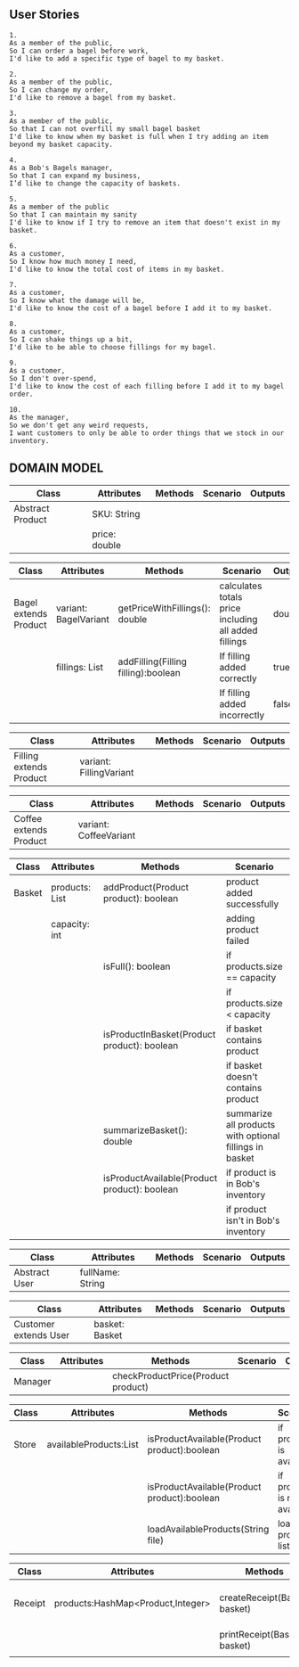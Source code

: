 ## User Stories

```
1.
As a member of the public,
So I can order a bagel before work,
I'd like to add a specific type of bagel to my basket.
```

```
2.
As a member of the public,
So I can change my order,
I'd like to remove a bagel from my basket.
```

```
3.
As a member of the public,
So that I can not overfill my small bagel basket
I'd like to know when my basket is full when I try adding an item beyond my basket capacity.
```

```
4.
As a Bob's Bagels manager,
So that I can expand my business,
I’d like to change the capacity of baskets.
```

```
5.
As a member of the public
So that I can maintain my sanity
I'd like to know if I try to remove an item that doesn't exist in my basket.
```

```
6.
As a customer,
So I know how much money I need,
I'd like to know the total cost of items in my basket.
```

```
7.
As a customer,
So I know what the damage will be,
I'd like to know the cost of a bagel before I add it to my basket.
```

```
8.
As a customer,
So I can shake things up a bit,
I'd like to be able to choose fillings for my bagel.
```

```
9.
As a customer,
So I don't over-spend,
I'd like to know the cost of each filling before I add it to my bagel order.
```

```
10.
As the manager,
So we don't get any weird requests,
I want customers to only be able to order things that we stock in our inventory.
```

## DOMAIN MODEL

| Class            | Attributes    | Methods | Scenario | Outputs |
|------------------|---------------|---------|----------|---------|
| Abstract Product | SKU: String   |         |          |         |
|                  | price: double |         |          |         |

| Class                 | Attributes              | Methods                             | Scenario                                             | Outputs |
|-----------------------|-------------------------|-------------------------------------|------------------------------------------------------|---------|
| Bagel extends Product | variant: BagelVariant   | getPriceWithFillings(): double      | calculates totals price including all added fillings | double  |
|                       | fillings: List<Filling> | addFilling(Filling filling):boolean | If filling added correctly                           | true    |
|                       |                         |                                     | If filling added incorrectly                         | false   |

| Class                   | Attributes              | Methods | Scenario | Outputs |
|-------------------------|-------------------------|---------|----------|---------|
| Filling extends Product | variant: FillingVariant |         |          |         |

| Class                  | Attributes             | Methods | Scenario | Outputs |
|------------------------|------------------------|---------|----------|---------|
| Coffee extends Product | variant: CoffeeVariant |         |          |         |

| Class  | Attributes              | Methods                                      | Scenario                                                | Outputs |
|--------|-------------------------|----------------------------------------------|---------------------------------------------------------|---------|
| Basket | products: List<Product> | addProduct(Product product): boolean         | product added successfully                              | true    |
|        | capacity: int           |                                              | adding product failed                                   | false   |
|        |                         | isFull(): boolean                            | if products.size == capacity                            | true    |
|        |                         |                                              | if products.size < capacity                             | false   |
|        |                         | isProductInBasket(Product product): boolean  | if basket contains product                              | true    |
|        |                         |                                              | if basket doesn't contains product                      | false   |
|        |                         | summarizeBasket(): double                    | summarize all products with optional fillings in basket | double  |
|        |                         | isProductAvailable(Product product): boolean | if product is in Bob's inventory                        | true    |
|        |                         |                                              | if product isn't in Bob's inventory                     | false   |

| Class         | Attributes       | Methods | Scenario | Outputs |
|---------------|------------------|---------|----------|---------|
| Abstract User | fullName: String |         |          |         |

| Class                 | Attributes     | Methods | Scenario | Outputs |
|-----------------------|----------------|---------|----------|---------|
| Customer extends User | basket: Basket |         |          |         |

| Class   | Attributes | Methods                            | Scenario | Outputs |
|---------|------------|------------------------------------|----------|---------|
| Manager |            | checkProductPrice(Product product) |          |         |

| Class | Attributes                       | Methods                                     | Scenario                    | Outputs        |
|-------|----------------------------------|---------------------------------------------|-----------------------------|----------------|
| Store | availableProducts:List<Products> | isProductAvailable(Product product):boolean | if product is available     | true           |
|       |                                  | isProductAvailable(Product product):boolean | if product is not available | false          |
|       |                                  | loadAvailableProducts(String file)          | loads the products list     | List<Products> |


| Class   | Attributes                        | Methods                      | Scenario                        | Outputs |
|---------|-----------------------------------|------------------------------|---------------------------------|---------|
| Receipt | products:HashMap<Product,Integer> | createReceipt(Basket basket) | Creates receipt of given basket | void    |
|         |                                   | printReceipt(Basket basket)  | prints receipt                  | void    |
|         |                                   |                              |                                 |         |